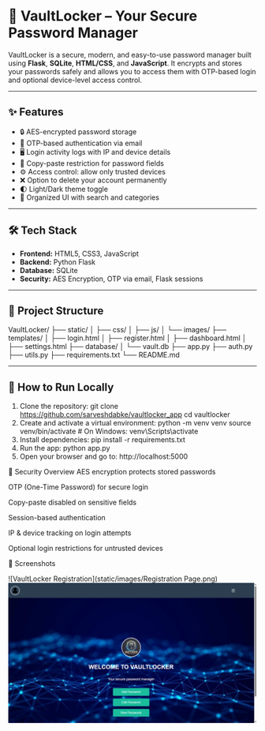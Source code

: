 # 🔐 VaultLocker – Your Secure Password Manager

VaultLocker is a secure, modern, and easy-to-use password manager built using **Flask**, **SQLite**, **HTML/CSS**, and **JavaScript**. It encrypts and stores your passwords safely and allows you to access them with OTP-based login and optional device-level access control.

---

## ✨ Features

- 🔒 AES-encrypted password storage
- 🧾 OTP-based authentication via email
- 🖥️ Login activity logs with IP and device details
- 🚫 Copy-paste restriction for password fields
- ⚙️ Access control: allow only trusted devices
- ❌ Option to delete your account permanently
- 🌓 Light/Dark theme toggle
- 📂 Organized UI with search and categories

---

## 🛠️ Tech Stack

- **Frontend:** HTML5, CSS3, JavaScript  
- **Backend:** Python Flask  
- **Database:** SQLite  
- **Security:** AES Encryption, OTP via email, Flask sessions

---

## 📁 Project Structure
VaultLocker/
├── static/
│ ├── css/
│ ├── js/
│ └── images/
├── templates/
│ ├── login.html
│ ├── register.html
│ ├── dashboard.html
│ ├── settings.html
├── database/
│ └── vault.db
├── app.py
├── auth.py
├── utils.py
├── requirements.txt
└── README.md



---

## 🚀 How to Run Locally

1. Clone the repository:
   git clone https://github.com/sarveshdabke/vaultlocker_app
   cd vaultlocker
2. Create and activate a virtual environment:
   python -m venv venv
   source venv/bin/activate  # On Windows: venv\Scripts\activate
3. Install dependencies:
   pip install -r requirements.txt
4. Run the app:
   python app.py
5. Open your browser and go to:
   http://localhost:5000

🔐 Security Overview
AES encryption protects stored passwords

OTP (One-Time Password) for secure login

Copy-paste disabled on sensitive fields

Session-based authentication

IP & device tracking on login attempts

Optional login restrictions for untrusted devices


📸 Screenshots

![VaultLocker Registration](static/images/Registration Page.png)
![Dashboard](static/images/dashboard.png)
